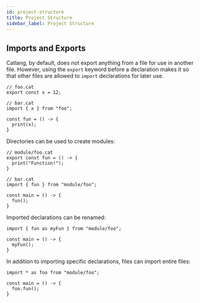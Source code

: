 ```yaml
---
id: project-structure
title: Project Structure
sidebar_label: Project Structure
---
```


## Imports and Exports

Catlang, by default, does not export anything from a file for use in another file. However, using the `export` keyword before a declaration makes it so that other files are allowed to `import` declarations for later use.

```
// foo.cat
export const x = 12;

// bar.cat
import { x } from "foo";

const fun = () -> {
  print(x);
}
```

Directories can be used to create modules:

```
// module/foo.cat
export const fun = () -> {
  print("Function!");
}

// bar.cat
import { fun } from "module/foo";

const main = () -> {
  fun();
}
```

Imported declarations can be renamed:

```
import { fun as myFun } from "module/foo";

const main = () -> {
  myFun();
}
```

In addition to importing specific declarations, files can import entire files:

```
import * as foo from "module/foo";

const main = () -> {
  foo.fun();
}
```
